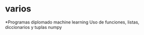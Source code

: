 # varios
*Programas diplomado machine learning
Uso de funciones, listas, diccionarios y tuplas
numpy
